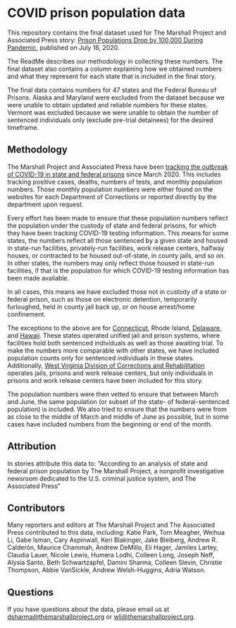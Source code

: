 # COVID prison population data
This repository contains the final dataset used for The Marshall Project and Associated Press story: [Prison Populations Drop by 100,000 During Pandemic](https://www.themarshallproject.org/2020/07/16/prison-populations-drop-by-100-000-during-pandemic), published on July 16, 2020.

The ReadMe describes our methodology in collecting these numbers. The final dataset also contains a column explaining how we obtained numbers and what they represent for each state that is included in the final story.

The final data contains numbers for 47 states and the Federal Bureau of Prisons. Alaska and Maryland were excluded from the dataset because we were unable to obtain updated and reliable numbers for these states. Vermont was excluded because we were unable to obtain the number of sentenced individuals only (exclude pre-trial detainees) for the desired timeframe.

## Methodology
The Marshall Project and Associated Press have been [tracking the outbreak of COVID-19 in state and federal prisons]( https://www.themarshallproject.org/2020/05/01/a-state-by-state-look-at-coronavirus-in-prisons) since March 2020. This includes tracking positive cases, deaths, numbers of tests, and monthly population numbers. Those monthly population numbers were either found on the websites for each Department of Corrections or reported directly by the department upon request.

Every effort has been made to ensure that these population numbers reflect the population under the custody of state and federal prisons, for which they have been tracking COVID-19 testing information. This means for some states, the numbers reflect all those sentenced by a given state and housed in state-run facilities, privately-run facilities, work release centers, halfway houses, or contracted to be housed out-of-state, in county jails, and so on. In other states, the numbers may only reflect those housed in state-run facilities, if that is the population for which COVID-19 testing information has been made available. 

In all cases, this means we have excluded those not in custody of a state or federal prison, such as those on electronic detention, temporarily furloughed, held in county jail back up, or on house arrest/home confinement. 

The exceptions to the above are for [Connecticut](https://cjis-dashboard.ct.gov/CJPPD_Reports/rdPage.aspx?rdReport=Extracted_Data), Rhode Island, [Delaware](https://data.delaware.gov/Public-Safety/Inmate-Population/vnau-c4rn), and [Hawaii](https://dps.hawaii.gov/about/divisions/corrections/). These states operated unified jail and prison systems, where facilities hold both sentenced individuals as well as those awaiting trial. To make the numbers more comparable with other states, we have included population counts only for sentenced individuals in these states. Additionally, [West Virginia Division of Corrections and Rehabilitation](https://dhhr.wv.gov/COVID-19/Documents/COVID19_DCR_2020_07-15_1500.pdf) operates jails, prisons and work release centers, but only individuals in prisons and work release centers have been included for this story.

The population numbers were then vetted to ensure that between March and June, the same population (or subset of the state- of federal-sentenced population) is  included. We also tried to ensure that the numbers were from as close to the middle of March and middle of June as possible, but in some cases have included numbers from the beginning or end of the month. 

## Attribution
In stories attribute this data to: “According to an analysis of state and federal prison population by The Marshall Project, a nonprofit investigative newsroom dedicated to the U.S. criminal justice system, and The Associated Press”


## Contributors
Many reporters and editors at The Marshall Project and The Associated Press contributed to this data, including: Katie Park, Tom Meagher, Weihua Li, Gabe Isman, Cary Aspinwall, Keri Blakinger, Jake Bleiberg, Andrew R. Calderón, Maurice Chammah, Andrew DeMillo, Eli Hager, Jamiles Lartey, Claudia Lauer, Nicole Lewis, Humera Lodhi, Colleen Long, Joseph Neff, Alysia Santo, Beth Schwartzapfel, Damini Sharma, Colleen Slevin, Christie Thompson, Abbie VanSickle, Andrew Welsh-Huggins, Adria Watson.

## Questions
If you have questions about the data, please email us at dsharma@themarshallproject.org or wli@themarshallproject.org.
